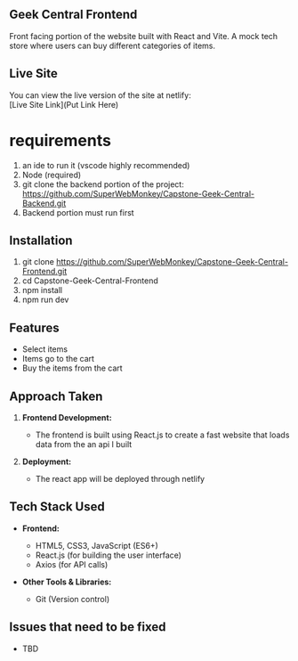 ## Geek Central Frontend

Front facing portion of the website built with React and Vite. A mock tech store where users
can buy different categories of items.

## Live Site

You can view the live version of the site at netlify:  
[Live Site Link](Put Link Here)

# requirements

1. an ide to run it (vscode highly recommended)
2. Node (required)
3. git clone the backend portion of the project:
   https://github.com/SuperWebMonkey/Capstone-Geek-Central-Backend.git
4. Backend portion must run first

## Installation

1. git clone https://github.com/SuperWebMonkey/Capstone-Geek-Central-Frontend.git
2. cd Capstone-Geek-Central-Frontend
3. npm install
4. npm run dev

## Features

- Select items
- Items go to the cart
- Buy the items from the cart

## Approach Taken

1. **Frontend Development:**

   - The frontend is built using React.js to create a fast website that loads data from the an api I built

2. **Deployment:**
   - The react app will be deployed through netlify

## Tech Stack Used

- **Frontend:**

  - HTML5, CSS3, JavaScript (ES6+)
  - React.js (for building the user interface)
  - Axios (for API calls)

- **Other Tools & Libraries:**
  - Git (Version control)

## Issues that need to be fixed

- TBD

